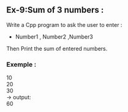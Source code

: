 ## Ex-9:Sum of 3 numbers : 
Write a Cpp program to ask the user to enter :  
- Number1 , Number2 ,Number3  

Then Print the sum of entered numbers.

### Exemple :
10  
20  
30  
-> output:  
60